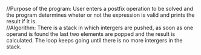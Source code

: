 //Purpose of the program: User enters a postfix operation to be solved and the program determines wheter or not the expression is valid and prints the result if it is.  
//Algorithm: There is a stack in which intergers are pushed, as soon as one operand is found the last two elements are popped and the result is calculated. The loop keeps going until there is no more intergers in the stack.
